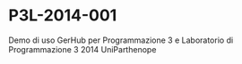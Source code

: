 P3L-2014-001
============

Demo di uso GerHub per Programmazione 3 e Laboratorio di Programmazione 3 2014 UniParthenope
